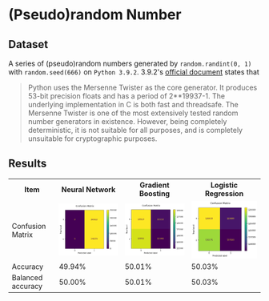 # (Pseudo)random Number

## Dataset
A series of (pseudo)random numbers generated by `random.randint(0, 1)` with `random.seed(666)` on `Python 3.9.2`. 3.9.2's [official document](https://docs.python.org/3.9/library/random.html) states that
>  Python uses the Mersenne Twister as the core generator. It produces 53-bit precision floats and has a period of 2**19937-1. The underlying implementation in C is both fast and threadsafe. The Mersenne Twister is one of the most extensively tested random number generators in existence. However, being completely deterministic, it is not suitable for all purposes, and is completely unsuitable for cryptographic purposes.

## Results

<table>
  <tr>
    <th>Item</th>
    <th>Neural Network</th>
    <th>Gradient Boosting</th>
    <th>Logistic Regression</th>
  </tr>
  <tr>
    <td>Confusion Matrix</td>
    <td><img src="https://github.com/alex-lt-kong/detect-predictive-power-with-simple-models/blob/32bbf10f90a191a9d0a6b6e90c25f515f2c6f1a2/06_pseudorandom-number/images/results-mlp.png" /></td>
    <td><img src="https://github.com/alex-lt-kong/detect-predictive-power-with-simple-models/blob/32bbf10f90a191a9d0a6b6e90c25f515f2c6f1a2/06_pseudorandom-number/images/results-gb.png" /></td>
    <td><img src="https://github.com/alex-lt-kong/detect-predictive-power-with-simple-models/blob/32bbf10f90a191a9d0a6b6e90c25f515f2c6f1a2/06_pseudorandom-number/images/results-lr.png" /></td>
  </tr>
  <tr>
    <td>Accuracy</td><td>49.94%</td><td>50.01%</td><td>50.03%</td>
  </tr>
  <tr>
    <td>Balanced accuracy</td><td>50.00%</td><td>50.01%</td><td>50.03%</td>
  </tr>
</table>